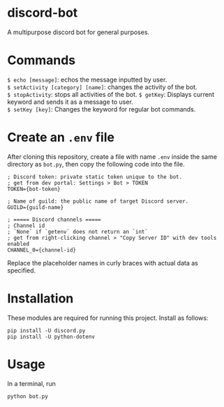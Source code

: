 # discord-bot
A multipurpose discord bot for general purposes.

# Commands
`$ echo [message]`: echos the message inputted by user.<br>
`$ setActivity [category] [name]`: changes the activity of the bot.<br>
`$ stopActivity`: stops all activities of the bot.
`$ getKey`: Displays current keyword and sends it as a message to user.<br>
`$ setKey [key]`: Changes the keyword for regular bot commands.<br>

# Create an `.env` file
After cloning this repository, create a file with name `.env` inside the same directory as `bot.py`,
then copy the following code into the file.
<br>
```
; Discord token: private static token unique to the bot.
; get from dev portal: Settings > Bot > TOKEN
TOKEN={bot-token}

; Name of guild: the public name of target Discord server.
GUILD={guild-name}

; ===== Discord channels =====
; Channel id
; `None` if `getenv` does not return an `int`
; get from right-clicking channel > "Copy Server ID" with dev tools enabled
CHANNEL_0={channel-id}
```
Replace the placeholder names in curly braces with actual data as specified.

# Installation
These modules are required for running this project. Install as follows:
```
pip install -U discord.py
pip install -U python-dotenv
```

# Usage
In a terminal, run
<br>
```
python bot.py
```
